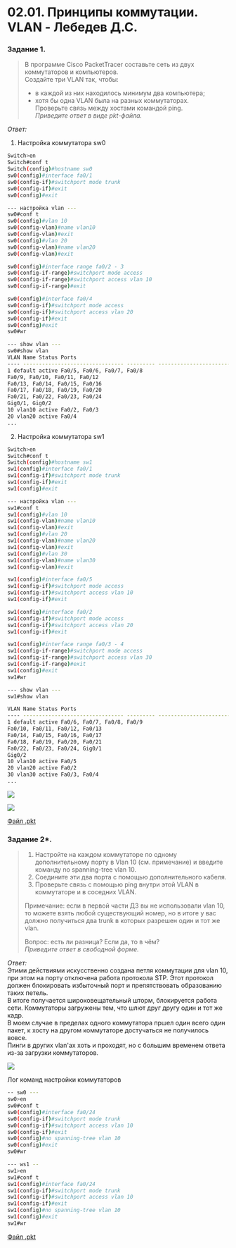# 02.01. Принципы коммутации. VLAN - Лебедев Д.С.
### Задание 1.
> В программе Cisco PacketTracer составьте сеть из двух коммутаторов и компьютеров.  
> Создайте три VLAN так, чтобы:  
> - в каждой из них находилось минимум два компьютера;
> - хотя бы одна VLAN была на разных коммутаторах.  
> Проверьте связь между хостами командой ping.  
> *Приведите ответ в виде pkt-файла.*

*Ответ:*  
1. Настройка коммутатора sw0
```bash
Switch>en
Switch#conf t
Switch(config)#hostname sw0
sw0(config)#interface fa0/1
sw0(config-if)#switchport mode trunk
sw0(config-if)#exit
sw0(config)#exit

--- настройка vlan ---
sw0#conf t
sw0(config)#vlan 10
sw0(config-vlan)#name vlan10
sw0(config-vlan)#exit
sw0(config)#vlan 20
sw0(config-vlan)#name vlan20
sw0(config-vlan)#exit

sw0(config)#interface range fa0/2 - 3
sw0(config-if-range)#switchport mode access
sw0(config-if-range)#switchport access vlan 10
sw0(config-if-range)#exit

sw0(config)#interface fa0/4
sw0(config-if)#switchport mode access
sw0(config-if)#switchport access vlan 20
sw0(config-if)#exit
sw0(config)#exit
sw0#wr

--- show vlan ---
sw0#show vlan
VLAN Name Status Ports
---- -------------------------------- --------- -------------------------------
1 default active Fa0/5, Fa0/6, Fa0/7, Fa0/8
Fa0/9, Fa0/10, Fa0/11, Fa0/12
Fa0/13, Fa0/14, Fa0/15, Fa0/16
Fa0/17, Fa0/18, Fa0/19, Fa0/20
Fa0/21, Fa0/22, Fa0/23, Fa0/24
Gig0/1, Gig0/2
10 vlan10 active Fa0/2, Fa0/3
20 vlan20 active Fa0/4
...
```

2. Настройка коммутатора sw1
```bash
Switch>en
Switch#conf t
Switch(config)#hostname sw1
sw1(config)#interface fa0/1
sw1(config-if)#switchport mode trunk
sw1(config-if)#exit
sw1(config)#exit

--- настройка vlan ---
sw1#conf t
sw1(config)#vlan 10
sw1(config-vlan)#name vlan10
sw1(config-vlan)#exit
sw1(config)#vlan 20
sw1(config-vlan)#name vlan20
sw1(config-vlan)#exit
sw1(config)#vlan 30
sw1(config-vlan)#name vlan30
sw1(config-vlan)#exit

sw1(config)#interface fa0/5
sw1(config-if)#switchport mode access
sw1(config-if)#switchport access vlan 10
sw1(config-if)#exit

sw1(config)#interface fa0/2
sw1(config-if)#switchport mode access
sw1(config-if)#switchport access vlan 20
sw1(config-if)#exit

sw1(config)#interface range fa0/3 - 4
sw1(config-if-range)#switchport mode access
sw1(config-if-range)#switchport access vlan 30
sw1(config-if-range)#exit
sw1(config)#exit
sw1#wr

--- show vlan ---
sw1#show vlan

VLAN Name Status Ports
---- -------------------------------- --------- -------------------------------
1 default active Fa0/6, Fa0/7, Fa0/8, Fa0/9
Fa0/10, Fa0/11, Fa0/12, Fa0/13
Fa0/14, Fa0/15, Fa0/16, Fa0/17
Fa0/18, Fa0/19, Fa0/20, Fa0/21
Fa0/22, Fa0/23, Fa0/24, Gig0/1
Gig0/2
10 vlan10 active Fa0/5
20 vlan20 active Fa0/2
30 vlan30 active Fa0/3, Fa0/4
...
```

![](_attachments/02.01-01-01.png)  

![](_attachments/02.01-01-02.png)  

[Файл .pkt](_attachments/02.01-01-01.pkt)
### Задание 2*.
> 1. Настройте на каждом коммутаторе по одному дополнительному порту в Vlan 10 (см. примечание) и введите команду no spanning-tree vlan 10.
> 2. Соедините эти два порта с помощью дополнительного кабеля.
> 3. Проверьте связь с помощью ping внутри этой VLAN в коммутаторе и в соседних VLAN.  
> 
> Примечание: если в первой части ДЗ вы не использовали vlan 10, то можете взять любой существующий номер, но в итоге у вас должно получиться два trunk в которых разрешен один и тот же vlan.  
> 
> Вопрос: есть ли разница? Если да, то в чём?  
> *Приведите ответ в свободной форме.*

*Ответ:*  
Этими действиями искусственно создана петля коммутации для vlan 10, при этом на порту отключена работа протокола STP. Этот протокол должен блокировать избыточный порт и препятствовать образованию таких петель.  
В итоге получается широковещательный шторм, блокируется работа сети. Коммутаторы загружены тем, что шлют друг другу один и тот же кадр.  
В моем случае в пределах одного коммутатора пршел один всего один пакет, к хосту на другом коммутаторе достучаться не получилось вовсе.  
Пинги в других vlan'ах хоть и проходят, но с большим временем ответа из-за загрузки коммутаторов.  

![](_attachments/02.01-02-01.png)  



Лог команд настройки коммутаторов
```sh
-- sw0 ---
sw0>en
sw0#conf t
sw0(config)#interface fa0/24
sw0(config-if)#switchport mode trunk
sw0(config-if)#switchport access vlan 10
sw0(config-if)#exit
sw0(config)#no spanning-tree vlan 10
sw0(config)#exit
sw0#wr

--- ws1 --
sw1>en
sw1#conf t
sw1(config)#interface fa0/24
sw1(config-if)#switchport mode trunk
sw1(config-if)#switchport access vlan 10
sw1(config-if)#exit
sw1(config)#no spanning-tree vlan 10
sw1(config)#exit
sw1#wr
```

[Файл .pkt](_attachments/02.01-02-01.pkt)
